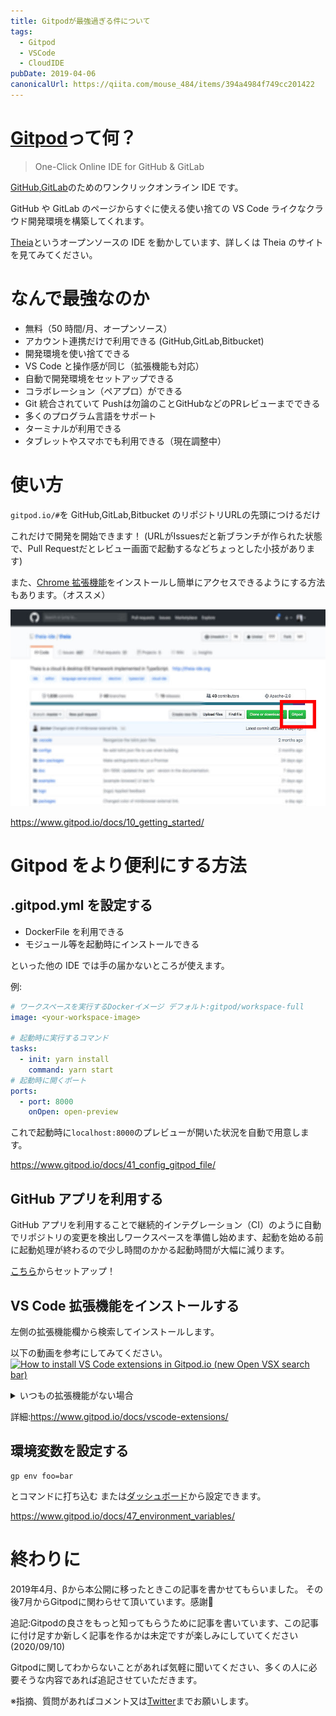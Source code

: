 ```yaml
---
title: Gitpodが最強過ぎる件について
tags:
  - Gitpod
  - VSCode
  - CloudIDE
pubDate: 2019-04-06
canonicalUrl: https://qiita.com/mouse_484/items/394a4984f749cc201422
---
```


# [Gitpod](https://www.gitpod.io/)って何？

> One-Click Online IDE for GitHub & GitLab

[GitHub](https://github.com/),[GitLab](https://gitlab.com/)のためのワンクリックオンライン IDE です。

GitHub や GitLab のページからすぐに使える使い捨ての VS Code ライクなクラウド開発環境を構築してくれます。

[Theia](https://theia-ide.org/)というオープンソースの IDE を動かしています、詳しくは Theia のサイトを見てみてください。

# なんで最強なのか

- 無料（50 時間/月、オープンソース）
- アカウント連携だけで利用できる (GitHub,GitLab,Bitbucket)
- 開発環境を使い捨てできる
- VS Code と操作感が同じ（拡張機能も対応）
- 自動で開発環境をセットアップできる
- コラボレーション（ペアプロ）ができる
- Git 統合されていて Pushは勿論のことGitHubなどのPRレビューまでできる
- 多くのプログラム言語をサポート
- ターミナルが利用できる
- タブレットやスマホでも利用できる（現在調整中）

# 使い方

`gitpod.io/#`を GitHub,GitLab,Bitbucket のリポジトリURLの先頭につけるだけ

これだけで開発を開始できます！
(URLがIssuesだと新ブランチが作られた状態で、Pull Requestだとレビュー画面で起動するなどちょっとした小技があります)

また、[Chrome 拡張機能](https://chrome.google.com/webstore/detail/gitpod-online-ide/dodmmooeoklaejobgleioelladacbeki)をインストールし簡単にアクセスできるようにする方法もあります。（オススメ）

![](gitpod-extention.png)

https://www.gitpod.io/docs/10_getting_started/

# Gitpod をより便利にする方法

## .gitpod.yml を設定する

- DockerFile を利用できる
- モジュール等を起動時にインストールできる

といった他の IDE では手の届かないところが使えます。

例:

```yml
# ワークスペースを実行するDockerイメージ デフォルト:gitpod/workspace-full
image: <your-workspace-image>

# 起動時に実行するコマンド
tasks:
  - init: yarn install
    command: yarn start
# 起動時に開くポート
ports:
  - port: 8000
    onOpen: open-preview
```

これで起動時に`localhost:8000`のプレビューが開いた状況を自動で用意します。

https://www.gitpod.io/docs/41_config_gitpod_file/

## GitHub アプリを利用する

GitHub アプリを利用することで継続的インテグレーション（CI）のように自動でリポジトリの変更を検出しワークスペースを準備し始めます、起動を始める前に起動処理が終わるので少し時間のかかる起動時間が大幅に減ります。

[こちら](https://github.com/marketplace/gitpod-io)からセットアップ！

## VS Code 拡張機能をインストールする

左側の拡張機能欄から検索してインストールします。

以下の動画を参考にしてみてください。
[![How to install VS Code extensions in Gitpod.io (new Open VSX search bar)](http://img.youtube.com/vi/eD_GQ2lQug8/0.jpg)](http://www.youtube.com/watch?v=eD_GQ2lQug8)

<details>
<summary>いつもの拡張機能がない場合</summary>

GitpodではMicrosoftの規約の影響によりVSCode Marketplaceではなく[Open VSX](https://open-vsx.org/)を利用しているので検索しても思ってる拡張機能が出ないことがあります。

[VSCode Marketplace](https://marketplace.visualstudio.com/vscode)から拡張機能をダウンロードしてください、そのファイルをGitpodにドラッグアンドドロップすると利用できます。

![](vscode-marketplace.png)

わかりにくいですがMarketplaceの右側にある`Download Extension`からインストールしてください。

</details>

詳細:https://www.gitpod.io/docs/vscode-extensions/

## 環境変数を設定する

```
gp env foo=bar
```

とコマンドに打ち込む
または[ダッシュボード](https://gitpod.io/environment-variables/)から設定できます。

https://www.gitpod.io/docs/47_environment_variables/

# 終わりに

2019年4月、βから本公開に移ったときこの記事を書かせてもらいました。
その後7月からGitpodに関わらせて頂いています。感謝🙇

追記:Gitpodの良さをもっと知ってもらうために記事を書いています、この記事に付け足すか新しく記事を作るかは未定ですが楽しみにしていてください(2020/09/10)

Gitpodに関してわからないことがあれば気軽に聞いてください、多くの人に必要そうな内容であれば追記させていただきます。

※指摘、質問があればコメント又は[Twitter](https://twitter.com/mouse_484)までお願いします。

